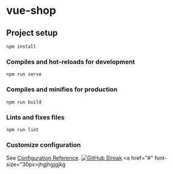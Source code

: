 # vue-shop

## Project setup
```
npm install
```

### Compiles and hot-reloads for development
```
npm run serve
```

### Compiles and minifies for production
```
npm run build
```

### Lints and fixes files
```
npm run lint
```

### Customize configuration
See [Configuration Reference](https://cli.vuejs.org/config/).
[![GitHub Streak](https://github-readme-streak-stats.herokuapp.com/?user=DenverCoder1)](https://git.io/streak-stats)
<a href="#" font-size="30px>jhgjhgjgjkg</a>
